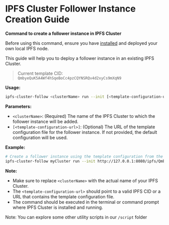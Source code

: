 # IPFS Cluster Follower Instance Creation Guide

**Command to create a follower instance in IPFS Cluster**

Before using this command, ensure you have [installed](https://docs.ipfs.tech/install/) and deployed your own local IPFS node.

This guide will help you to deploy a follower instance in an existing IPFS Cluster.
> Current template CID: `QmbyeQuK5A4Wf4hSqeBoCc4pzCQYNSRQv4d2xyCs9mXqN9`

**Usage:**

```bash
ipfs-cluster-follow <clusterName> run --init [<template-configuration-url>]
```

**Parameters:**

- `<clusterName>`: (Required) The name of the IPFS Cluster to which the follower instance will be added.
- `[<template-configuration-url>]`: (Optional) The URL of the template configuration file for the follower instance. If not provided, the default configuration will be used.

**Example:**

```bash
# Create a follower instance using the template configuration from the local node
ipfs-cluster-follow myCluster run --init http://127.0.0.1:8080/ipfs/QmbyeQuK5A4Wf4hSqeBoCc4pzCQYNSRQv4d2xyCs9mXqN9
```

**Note:**

- Make sure to replace `<clusterName>` with the actual name of your IPFS Cluster.
- The `<template-configuration-url>` should point to a valid IPFS CID or a URL that contains the template configuration file.
- The command should be executed in the terminal or command prompt where IPFS Cluster is installed and running.

Note: You can explore some other utility scripts in our `/script` folder
